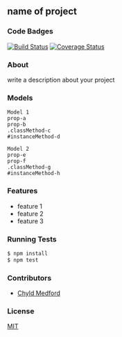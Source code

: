 ## name of project
### Code Badges
[![Build Status](https://travis-ci.org/zoeames/facebook.svg?branch=master)](https://travis-ci.org/zoeames/facebook)
[![Coverage Status](https://coveralls.io/repos/zoeames/facebook/badge.png)](https://coveralls.io/r/zoeames/facebook)

### About
write a description about your project

### Models
```
Model 1
prop-a
prop-b
.classMethod-c
#instanceMethod-d
```

```
Model 2
prop-e
prop-f
.classMethod-g
#instanceMethod-h
```

### Features
- feature 1
- feature 2
- feature 3

### Running Tests
```bash
$ npm install
$ npm test
```

### Contributors
- [Chyld Medford](https://github.com/chyld)

### License
[MIT](LICENSE)

